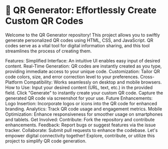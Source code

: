 # 🚀 QR Generator: Effortlessly Create Custom QR Codes

Welcome to the QR Generator repository! This project allows you to swiftly generate personalized QR codes using HTML, CSS, and JavaScript. QR codes serve as a vital tool for digital information sharing, and this tool streamlines the process of creating them.

Features:
Simplified Interface: An intuitive UI enables easy input of desired content.
Real-Time Generation: QR codes are instantly created as you type, providing immediate access to your unique code.
Customization: Tailor QR code colors, size, and error correction level to your preferences.
Cross-Platform Compatibility: Works seamlessly on desktop and mobile browsers.
How to Use:
Input your desired content (URL, text, etc.) in the provided field.
Click "Generate" to instantly create your custom QR code.
Capture the generated QR code via screenshot for your use.
Future Enhancements:
Logo Insertion: Incorporate logos or icons into the QR code for enhanced branding.
Analytics: Track QR code usage and engagement metrics.
Mobile Optimization: Enhance responsiveness for smoother usage on smartphones and tablets.
Get Involved:
Contribute: Fork the repository and contribute enhancements.
Feedback: Report bugs or suggest features via the issue tracker.
Collaborate: Submit pull requests to enhance the codebase.
Let's empower digital connectivity together! Explore, contribute, or utilize this project to simplify QR code generation.
